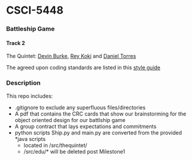 # CSCI-5448
### Battleship Game
#### Track 2

The Quintet: [Devin Burke](https://github.com/mrburke00), [Rey Koki](https://github.com/reykoki) and [Daniel Torres](https://github.com/danieltorres17)

The agreed upon coding standards are listed in this [style guide](https://google.github.io/styleguide/pyguide.html)

### Description

This repo includes:

- .gitignore to exclude any superfluous files/directories
- A pdf that contains the CRC cards that show our brainstorming for the object oriented design for our battlship game
- A group contract that lays expectations and commitments
- python scripts Ship.py and main.py are converted from the provided *java scripts
    - located in /src/thequintet/
    - /src/edu/* will be deleted post Milestone1

